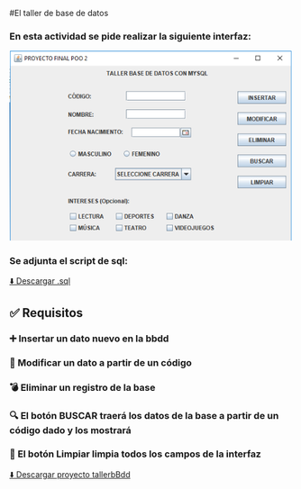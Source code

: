 #El taller de base de datos

### En esta actividad se pide realizar la siguiente interfaz:

![Ejercicio_Swing con bbdd.png](https://github.com/Benemerito86/2doDAM/blob/1f9a5336ab530a077b9f9b44b006613e24cc569e/desarrollo_de_interfaces/taller_de_base_de_datos/Ejercicio_Swing%20con%20bbdd.png)


### Se adjunta el script de sql:

[⬇️ Descargar .sql](https://github.com/Benemerito86/2doDAM/blob/1f9a5336ab530a077b9f9b44b006613e24cc569e/desarrollo_de_interfaces/taller_de_base_de_datos/script.sql)



## ✅ Requisitos

### ➕ Insertar un dato nuevo en la bbdd

### 📝 Modificar un dato a partir de un código

### 💣 Eliminar un registro de la base

### 🔍 El botón BUSCAR traerá los datos de la base a partir de un código dado y los mostrará

### 🚿 El botón Limpiar limpia todos los campos de la interfaz



[⬇️ Descargar proyecto tallerbBdd](https://github.com/Benemerito86/2doDAM/blob/a14cf3b2068c2798c891a6a52c57cf6a1d579175/desarrollo_de_interfaces/taller_de_base_de_datos/tallerbBdd.zip)
